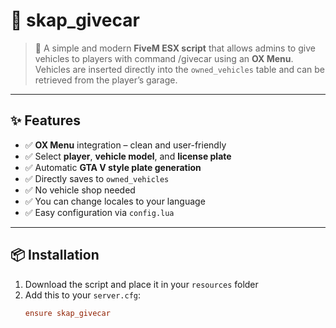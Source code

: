 # :red_car: skap_givecar

> :tada: A simple and modern **FiveM ESX script** that allows admins to give vehicles to players with command /givecar using an **OX Menu**.  
> Vehicles are inserted directly into the `owned_vehicles` table and can be retrieved from the player’s garage.

---

## :sparkles: Features
- :white_check_mark: **OX Menu** integration – clean and user-friendly
- :white_check_mark: Select **player**, **vehicle model**, and **license plate**
- :white_check_mark: Automatic **GTA V style plate generation**
- :white_check_mark: Directly saves to `owned_vehicles`
- :white_check_mark: No vehicle shop needed
- :white_check_mark: You can change locales to your language
- :white_check_mark: Easy configuration via `config.lua`

---

## :package: Installation
1. Download the script and place it in your `resources` folder
2. Add this to your `server.cfg`:
   ```cfg
   ensure skap_givecar


